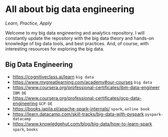 # All about big data engineering 
*Learn, Practice, Apply*

Welcome to my big data engineering and analytics repository. I will constantly update the repository with the big data theory and hands-on knowledge of big data tools, and best practices. And, of course, with interesting resources for exploring the big data.

## Big Data Engineering
- https://cognitiveclass.ai/learn `big data`
- https://www.mygreatlearning.com/academy#our-courses `big data`
- https://www.coursera.org/professional-certificates/ibm-data-engineer `IBM DE`
- https://www.coursera.org/professional-certificates/gcp-data-engineering `GCP DE`
- https://books.japila.pl/apache-spark-internals/ `spark`, `online book`
- https://learn.datacamp.com/skill-tracks/big-data-with-pyspark `pyspark-datacamp`
- https://www.knowledgehut.com/blog/big-data/how-to-learn-spark `spark`, `books`
